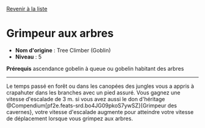 [Revenir à la liste](list.md)

# Grimpeur aux arbres

 * **Nom d'origine** : Tree Climber (Goblin)
 * **Niveau** : 5


<p><span id="ctl00_MainContent_DetailedOutput"><strong>Prérequis</strong> ascendance gobelin à queue ou gobelin habitant des arbres<br></span></p>
<hr>
<p>Le temps passé en forêt ou dans les canopées des jungles vous a appris à crapahuter dans les branches avec un pied assuré. Vous gagnez une vitesse d'escalade de 3 m. si vous avez aussi le don d'héritage @Compendium[pf2e.feats-srd.bo4JG09pkoS7ywSZ]{Grimpeur des cavernes}, votre vitesse d'escalade augmente pour atteindre votre vitesse de déplacement lorsque vous grimpez aux arbres.&nbsp;</p>